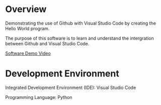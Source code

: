 # Overview

Demonstrating the use of Github with Visual Studio Code by creating the Hello World program.

The purpose of this software is to learn and understand the intergration between Github and Visual Studio Code.


[Software Demo Video](https://youtu.be/Lfe5ixmm6wQ)

# Development Environment

Integrated Development Environment (IDE): Visual Studio Code

Programming Language: Python

